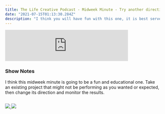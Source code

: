 ```yaml
---
title: The Life Creative Podcast - Midweek Minute - Try another direction for better results
date: "2021-07-15T01:13:30.284Z"
description: "I think you will have fun with this one, it is best served with an existing mid-term project."
---
```


<iframe src="https://anchor.fm/peter-witham/embed/episodes/Midweek-Minute---Try-another-direction-for-better-results-e14erm0" height="102px" width="400px" frameborder="0" scrolling="no"></iframe>

### Show Notes

I think this midweek minute is going to be a fun and educational one. Take an existing project that might not be performing as you wanted or expected, then change its direction and monitor the results.

<div class="podcastSubscribeButton">
<a href="https://anchor.fm/peter-witham">
<img src="/images/subscribe-to-podcast.png" style="margin: auto;"/>
</a>
<a href="https://www.buymeacoffee.com/pwcom">
<img src="/images/buy-me-a-coffee.png" style="margin: auto; padding-top: 1em;"/>
</a>
</div>

